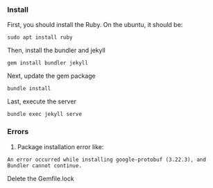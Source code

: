 ### Install

First, you should install the Ruby. On the ubuntu, it should be:
```
sudo apt install ruby
```

Then, install the bundler and jekyll
```
gem install bundler jekyll
```

Next, update the gem package
```
bundle install
```

Last, execute the server
```
bundle exec jekyll serve
```

### Errors
1. Package installation error like:
```
An error occurred while installing google-protobuf (3.22.3), and Bundler cannot continue.
```
Delete the Gemfile.lock